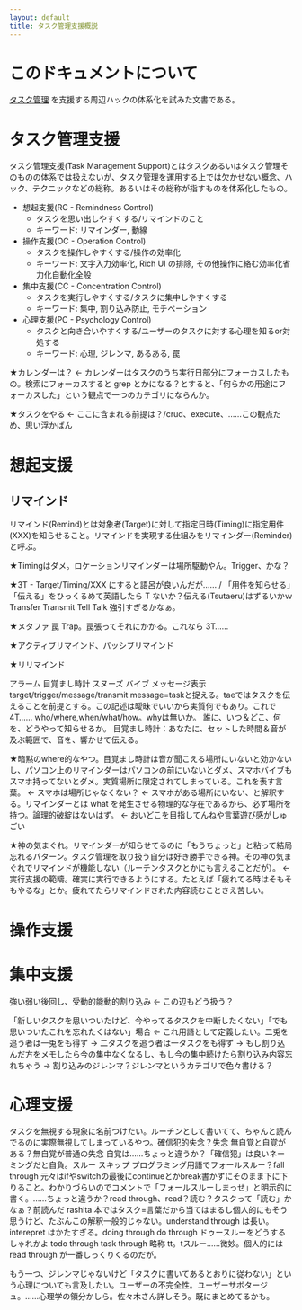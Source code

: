 ```yaml
---
layout: default
title: タスク管理支援概説
---
```


# このドキュメントについて
[タスク管理](task_management.md) を支援する周辺ハックの体系化を試みた文書である。

# タスク管理支援
タスク管理支援(Task Management Support)とはタスクあるいはタスク管理そのものの体系では扱えないが、タスク管理を運用する上では欠かせない概念、ハック、テクニックなどの総称。あるいはその総称が指すものを体系化したもの。

- 想起支援(RC - Remindness Control)
  - タスクを思い出しやすくする/リマインドのこと
  - キーワード: リマインダー, 動線
- 操作支援(OC - Operation Control)
  - タスクを操作しやすくする/操作の効率化
  - キーワード: 文字入力効率化, Rich UI の排除, その他操作に絡む効率化省力化自動化全般
- 集中支援(CC - Concentration Control)
  - タスクを実行しやすくする/タスクに集中しやすくする
  - キーワード: 集中, 割り込み防止, モチベーション
- 心理支援(PC - Psychology Control)
  - タスクと向き合いやすくする/ユーザーのタスクに対する心理を知るor対処する
  - キーワード: 心理, ジレンマ, あるある, 罠

★カレンダーは？ ← カレンダーはタスクのうち実行日部分にフォーカスしたもの。検索にフォーカスすると grep とかになる？とすると、「何らかの用途にフォーカスした」という観点で一つのカテゴリにならんか。

★タスクをやる ← ここに含まれる前提は？/crud、execute、……この観点だめ、思い浮かばん

# 想起支援

## リマインド
リマインド(Remind)とは対象者(Target)に対して指定日時(Timing)に指定用件(XXX)を知らせること。リマインドを実現する仕組みをリマインダー(Reminder)と呼ぶ。

★Timingはダメ。ロケーションリマインダーは場所駆動やん。Trigger、かな？

★3T - Target/Timing/XXX にすると語呂が良いんだが…… / 「用件を知らせる」「伝える」をひっくるめて英語したら T ないか？伝える(Tsutaeru)はずるいかｗ Transfer Transmit Tell Talk 強引すぎるかなぁ。

★メタファ 罠 Trap。罠張ってそれにかかる。これなら 3T……

★アクティブリマインド、パッシブリマインド

★リリマインド

アラーム 目覚まし時計 スヌーズ
バイブ
メッセージ表示
target/trigger/message/transmit
message=taskと捉える。taeではタスクを伝えることを前提とする。この記述は曖昧でいいから実質何でもあり。これで4T……
who/where,when/what/how。whyは無いか。
誰に、いつ＆どこ、何を、どうやって知らせるか。
目覚まし時計：あなたに、セットした時間＆音が及ぶ範囲で、音を、響かせて伝える。

★暗黙のwhere的なやつ。目覚まし時計は音が聞こえる場所にいないと効かないし、パソコン上のリマインダーはパソコンの前にいないとダメ、スマホバイブもスマホ持ってないとダメ。実質場所に限定されてしまっている。これを表す言葉。 ← スマホは場所じゃなくない？ ← スマホがある場所にいない、と解釈する。リマインダーとは what を発生させる物理的な存在であるから、必ず場所を持つ。論理的破綻はないはず。 ← おいどこを目指してんねや言葉遊び感がしゅごい

★神の気まぐれ。リマインダーが知らせてるのに「もうちょっと」と粘って結局忘れるパターン。タスク管理を取り扱う自分は好き勝手できる神。その神の気まぐれでリマインドが機能しない（ルーチンタスクとかにも言えることだが）。 ← 実行支援の範疇。確実に実行できるようにする。たとえば「疲れてる時はそもそもやるな」とか。疲れてたらリマインドされた内容読むことさえ苦しい。

# 操作支援

# 集中支援
強い弱い後回し、受動的能動的割り込み ← この辺もどう扱う？

「新しいタスクを思いついたけど、今やってるタスクを中断したくない」「でも思いついたこれを忘れたくはない」場合 ← これ用語として定義したい。二兎を追う者は一兎をも得ず → 二タスクを追う者は一タスクをも得ず → もし割り込んだ方をメモしたら今の集中なくなるし、もし今の集中続けたら割り込み内容忘れちゃう → 割り込みのジレンマ？ジレンマというカテゴリで色々書ける？

# 心理支援
タスクを無視する現象に名前つけたい。ルーチンとして書いてて、ちゃんと読んでるのに実際無視してしまっているやつ。確信犯的失念？失念 無自覚と自覚がある？無自覚が普通の失念 自覚は……ちょっと違うか？「確信犯」は良いネーミングだと自負。スルー スキップ プログラミング用語でフォールスルー？fall through 元々はifやswitchの最後にcontinueとかbreak書かずにそのまま下に下りること。わかりづらいのでコメントで「フォールスルーしまっせ」と明示的に書く。……ちょっと違うか？read through、read？読む？タスクって「読む」かなぁ？前読んだ rashita 本ではタスク=言葉だから当てはまるし個人的にもそう思うけど、たぶんこの解釈一般的じゃない。understand through は長い。interepret はかたすぎる。doing through do through ドゥースルーをどうする しゃれかよ todo through task through 略称 tt。tスルー……微妙。個人的には read through が一番しっくりくるのだが。

もう一つ、ジレンマじゃないけど「タスクに書いてあるとおりに従わない」という心理についても言及したい。ユーザーの不完全性。ユーザーサボタージュ。……心理学の領分かしら。佐々木さん詳しそう。既にまとめてるかも。
